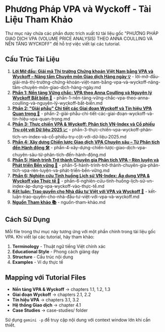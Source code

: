 # Phương Pháp VPA và Wyckoff - Tài Liệu Tham Khảo

Thư mục này chứa các phần được trích xuất từ tài liệu gốc "PHƯƠNG PHÁP GIAO DỊCH VPA (VOLUME PRICE ANALYSIS) THEO ANNA COULLING VÀ NỀN TẢNG WYCKOFF" để hỗ trợ việc viết lại các tutorial.

## Cấu Trúc Tài Liệu

1. **[Lời Mở đầu: Giải mã Thị trường Chứng khoán Việt Nam bằng VPA và Wyckoff – Nâng tầm Chuyên môn Giao dịch Hàng ngày 💡](./lời-mở-đầu-giải-mã-thị-trường-chứng-khoán-việt-nam-bằng-vpa-và-wyckoff-nâng-tầm-chuyên-môn-giao-dịch-hàng-ngày.md)** - lời-mở-đầu-giải-mã-thị-trường-chứng-khoán-việt-nam-bằng-vpa-và-wyckoff-nâng-tầm-chuyên-môn-giao-dịch-hàng-ngày.md
2. **[Phần 1: Nền tảng Vững chắc: VPA theo Anna Coulling và Nguyên lý Wyckoff Bất biến 🧱](./phần-1-nền-tảng-vững-chắc-vpa-theo-anna-coulling-và-nguyên-lý-wyckoff-bất-biến.md)** - phần-1-nền-tảng-vững-chắc-vpa-theo-anna-coulling-và-nguyên-lý-wyckoff-bất-biến.md
3. **[Phần 2: "Giải phẫu" Chi tiết các Giai đoạn Wyckoff và Tín hiệu VPA Quan trọng 🔬](./phần-2-giải-phẫu-chi-tiết-các-giai-đoạn-wyckoff-và-tín-hiệu-vpa-quan-trọng.md)** - phần-2-giải-phẫu-chi-tiết-các-giai-đoạn-wyckoff-và-tín-hiệu-vpa-quan-trọng.md
4. **[Phần 3: Thực chiến VPA & Wyckoff: Phân tích VN-Index và Cổ phiếu Trụ cột với Dữ liệu 2025 📈](./phần-3-thực-chiến-vpa-wyckoff-phân-tích-vn-index-và-cổ-phiếu-trụ-cột-với-dữ-liệu-2025.md)** - phần-3-thực-chiến-vpa-wyckoff-phân-tích-vn-index-và-cổ-phiếu-trụ-cột-với-dữ-liệu-2025.md
5. **[Phần 4: Xây dựng Chiến lược Giao dịch VPA Chuyên sâu – Từ Phân tích đến Hành động 🛠️](./phần-4-xây-dựng-chiến-lược-giao-dịch-vpa-chuyên-sâu-từ-phân-tích-đến-hành-động.md)** - phần-4-xây-dựng-chiến-lược-giao-dịch-vpa-chuyên-sâu-từ-phân-tích-đến-hành-động.md
6. **[Phần 5: Hành trình Trở thành Chuyên gia Phân tích VPA – Rèn luyện và Phát triển Bền vững 🧘](./phần-5-hành-trình-trở-thành-chuyên-gia-phân-tích-vpa-rèn-luyện-và-phát-triển-bền-vững.md)** - phần-5-hành-trình-trở-thành-chuyên-gia-phân-tích-vpa-rèn-luyện-và-phát-triển-bền-vững.md
7. **[Phần 6: Nghiên cứu Tình huống Lịch sử VN-Index: Áp dụng VPA & Wyckoff vào Thực tế 📜](./phần-6-nghiên-cứu-tình-huống-lịch-sử-vn-index-áp-dụng-vpa-wyckoff-vào-thực-tế.md)** - phần-6-nghiên-cứu-tình-huống-lịch-sử-vn-index-áp-dụng-vpa-wyckoff-vào-thực-tế.md
8. **[Kết luận: Trao quyền cho Nhà đầu tư Việt với VPA và Wyckoff 🎯](./kết-luận-trao-quyền-cho-nhà-đầu-tư-việt-với-vpa-và-wyckoff.md)** - kết-luận-trao-quyền-cho-nhà-đầu-tư-việt-với-vpa-và-wyckoff.md
9. **[Nguồn Tham khảo 📚](./nguồn-tham-khảo.md)** - nguồn-tham-khảo.md


## Cách Sử Dụng

Mỗi file trong thư mục này tương ứng với một phần chính trong tài liệu gốc VPA. Khi viết lại các tutorial, hãy tham khảo:

1. **Terminology** - Thuật ngữ tiếng Việt chính xác
2. **Educational Style** - Phong cách giảng dạy
3. **Structure** - Cấu trúc nội dung
4. **Examples** - Ví dụ thực tế

## Mapping với Tutorial Files

- **Nền tảng VPA & Wyckoff** → chapters 1.1, 1.2, 1.3
- **Giai đoạn Wyckoff** → chapters 2.1, 2.2
- **Tín hiệu VPA** → chapters 3.1, 3.2
- **Hệ thống Giao dịch** → chapter 4.1
- **Case Studies** → case-studies/ folder

Sử dụng `gemini -p` để truy cập nội dung với context window lớn khi cần thiết.
